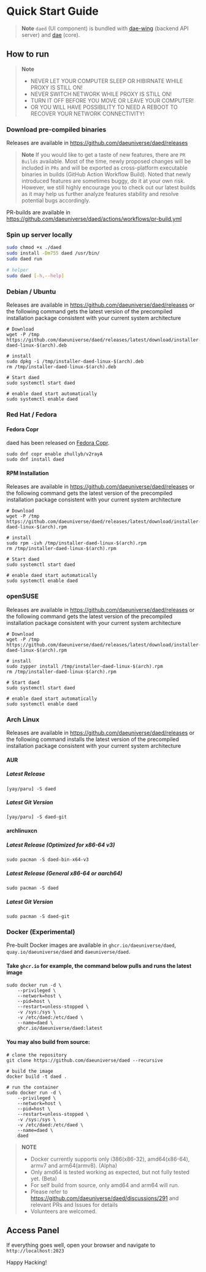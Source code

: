 # Quick Start Guide

> **Note**
> `daed` (UI component) is bundled with [dae-wing](https://github.com/daeuniverse/dae-wing) (backend API server) and [dae](https://github.com/daeuniverse/dae) (core).

## How to run

> **Note**
> - NEVER LET YOUR COMPUTER SLEEP OR HIBIRNATE WHILE PROXY IS STILL ON!
> - NEVER SWITCH NETWORK WHILE PROXY IS STILL ON!
> - TURN IT OFF BEFORE YOU MOVE OR LEAVE YOUR COMPUTER!
> - OR YOU WILL HAVE POSSIBILITY TO NEED A REBOOT TO RECOVER YOUR NETWORK CONNECTIVITY!

### Download pre-compiled binaries

Releases are available in <https://github.com/daeuniverse/daed/releases>

> **Note**
> If you would like to get a taste of new features, there are `PR Builds` available. Most of the time, newly proposed changes will be included in `PRs` and will be exported as cross-platform executable binaries in builds (GitHub Action Workflow Build). Noted that newly introduced features are sometimes buggy, do it at your own risk. However, we still highly encourage you to check out our latest builds as it may help us further analyze features stability and resolve potential bugs accordingly.

PR-builds are available in <https://github.com/daeuniverse/daed/actions/workflows/pr-build.yml>

### Spin up server locally

```bash
sudo chmod +x ./daed
sudo install -Dm755 daed /usr/bin/
sudo daed run

# helper
sudo daed [-h,--help]
```

### Debian / Ubuntu

Releases are available in <https://github.com/daeuniverse/daed/releases> or the following command gets the latest version of the precompiled installation package consistent with your current system architecture

``````shell
# Download
wget -P /tmp https://github.com/daeuniverse/daed/releases/latest/download/installer-daed-linux-$(arch).deb

# install
sudo dpkg -i /tmp/installer-daed-linux-$(arch).deb
rm /tmp/installer-daed-linux-$(arch).deb

# Start daed
sudo systemctl start daed

# enable daed start automatically
sudo systemctl enable daed
``````

### Red Hat / Fedora

#### Fedora Copr

daed has been released on [Fedora Copr](https://copr.fedorainfracloud.org/coprs/zhullyb/v2rayA/package/daed).

```shell
sudo dnf copr enable zhullyb/v2rayA
sudo dnf install daed
```

#### RPM Installation

Releases are available in <https://github.com/daeuniverse/daed/releases> or the following command gets the latest version of the precompiled installation package consistent with your current system architecture

``````shell
# Download
wget -P /tmp https://github.com/daeuniverse/daed/releases/latest/download/installer-daed-linux-$(arch).rpm

# install
sudo rpm -ivh /tmp/installer-daed-linux-$(arch).rpm
rm /tmp/installer-daed-linux-$(arch).rpm

# Start daed
sudo systemctl start daed

# enable daed start automatically
sudo systemctl enable daed
``````

### openSUSE

Releases are available in <https://github.com/daeuniverse/daed/releases> or the following command gets the latest version of the precompiled installation package consistent with your current system architecture

``````shell
# Download
wget -P /tmp https://github.com/daeuniverse/daed/releases/latest/download/installer-daed-linux-$(arch).rpm

# install
sudo zypper install /tmp/installer-daed-linux-$(arch).rpm
rm /tmp/installer-daed-linux-$(arch).rpm

# Start daed
sudo systemctl start daed

# enable daed start automatically
sudo systemctl enable daed
``````

### Arch Linux

Releases are available in <https://github.com/daeuniverse/daed/releases> or the following command installs the latest version of the precompiled installation package consistent with your current system architecture

#### AUR
##### Latest Release
``````shell
[yay/paru] -S daed
``````
##### Latest Git Version
``````shell
[yay/paru] -S daed-git
``````

#### archlinuxcn
##### Latest Release (Optimized for x86-64 v3)
``````shell
sudo pacman -S daed-bin-x64-v3
``````
##### Latest Release (General x86-64 or aarch64)
``````shell
sudo pacman -S daed
``````
##### Latest Git Version
``````shell
sudo pacman -S daed-git
``````
### Docker (Experimental)

Pre-built Docker images are available in `ghcr.io/daeuniverse/daed`, `quay.io/daeuniverse/daed` and `daeuniverse/daed`. 

#### Take `ghcr.io` for example, the command below pulls and runs the latest image

```shell
sudo docker run -d \
    --privileged \
    --network=host \
    --pid=host \
    --restart=unless-stopped \
    -v /sys:/sys \
    -v /etc/daed:/etc/daed \
    --name=daed \
    ghcr.io/daeuniverse/daed:latest
```

#### You may also build from source:

```shell
# clone the repository
git clone https://github.com/daeuniverse/daed --recursive

# build the image
docker build -t daed .

# run the container
sudo docker run -d \
    --privileged \
    --network=host \
    --pid=host \
    --restart=unless-stopped \
    -v /sys:/sys \
    -v /etc/daed:/etc/daed \
    --name=daed \
    daed
```


> **NOTE**
> - Docker currently supports only i386(x86-32), amd64(x86-64), armv7 and arm64(armv8). (Alpha)
> - Only amd64 is tested working as expected, but not fully tested yet. (Beta)
> - For self build from source, only amd64 and arm64 will run.
> - Please refer to https://github.com/daeuniverse/daed/discussions/291 and relevant PRs and Issues for details
> - Volunteers are welcomed.


## Access Panel

If everything goes well, open your browser and navigate to `http://localhost:2023`

Happy Hacking!
